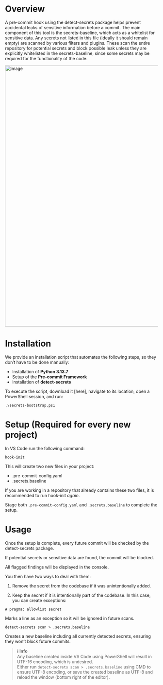 # Overview

A pre-commit hook using the detect-secrets package helps prevent accidental leaks of sensitive information before a commit.
The main component of this tool is the secrets-baseline, which acts as a whitelist for sensitive data.
Any secrets not listed in this file (ideally it should remain empty) are scanned by various filters and plugins.
These scan the entire repository for potential secrets and block possible leak unless they are explicitly whitelisted in the secrets-baseline, since some secrets may be required for the functionality of the code.

<img width="1684" height="861" alt="image" src="https://github.com/user-attachments/assets/e918ed3d-6ac2-4465-bd7c-6f340481a073" />


# Installation

We provide an installation script that automates the following steps, so they don’t have to be done manually:

- Installation of **Python 3.13.7**
- Setup of the **Pre-commit Framework**
- Installation of **detect-secrets**

To execute the script, download it [here], navigate to its location, open a PowerShell session, and run:

`.\secrets-bootstrap.ps1`


# Setup (Required for every new project)

In VS Code run the following command:

`hook-init`

This will create two new files in your project:

- .pre-commit-config.yaml
- .secrets.baseline


If you are working in a repository that already contains these two files, it is recommended to run hook-init *again*.

Stage both `.pre-commit-config.yaml` and `.secrets.baseline` to complete the setup.

# Usage

Once the setup is complete, every future commit will be checked by the detect-secrets package.

If potential secrets or sensitive data are found, the commit will be blocked.

All flagged findings will be displayed in the console.

You then have two ways to deal with them:

1) Remove the secret from the codebase if it was unintentionally added.

2) Keep the secret if it is intentionally part of the codebase. In this case, you can create exceptions:

`# pragma: allowlist secret`

Marks a line as an exception so it will be ignored in future scans.

`detect-secrets scan > .secrets.baseline`

Creates a new baseline including all currently detected secrets, ensuring they won’t block future commits.

> **ℹ️ Info**  
> Any baseline created inside VS Code using PowerShell will result in UTF-16 encoding, which is undesired.  
> Either run `detect-secrets scan > .secrets.baseline` using CMD to ensure UTF-8 encoding, or save the created baseline as UTF-8 and reload the window (bottom right of the editor).

